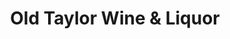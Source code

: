 ---
title: "Old Taylor Wine & Liquor"
url: /oxford/old-taylor-wine-und-liquor/
shop: Lebensmittel
---
